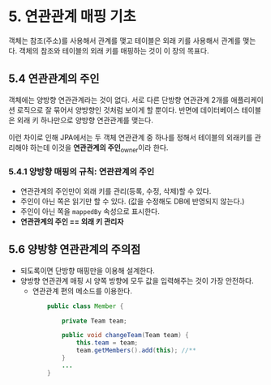 # 5. 연관관계 매핑 기초

객체는 참조(주소)를 사용해서 관계를 맺고 테이블은 외래 키를 사용해서 관계를 맺는다. 객체의 참조와 테이블의 외래 키를 매핑하는 것이 이 장의 목표다. 

## 5.4 연관관계의 주인

객체에는 양방향 연관관계라는 것이 없다. 서로 다른 단방향 연관관계 2개를 애플리케이션 로직으로 잘 묶어서 양방향인 것처럼 보이게 할 뿐이다. 반면에 데이터베이스 테이블은 외래 키 하나만으로 양방향 연관관계를 맺는다.        

이런 차이로 인해 JPA에서는 두 객체 연관관계 중 하나를 정해서 테이블의 외래키를 관리해야 하는데 이것을 **연관관계의 주인**<sub>owner</sub>이라 한다. 

### 5.4.1 양방향 매핑의 규칙: 연관관계의 주인
* 연관관계의 주인만이 외래 키를 관리(등록, 수정, 삭제)할 수 있다.
* 주인이 아닌 쪽은 읽기만 할 수 있다. (값을 수정해도 DB에 반영되지 않는다.)
* 주인이 아닌 쪽을 `mappedBy` 속성으로 표시한다.
* **연관관계의 주인 == 외래 키 관리자**

## 5.6 양방향 연관관계의 주의점

* 되도록이면 단방향 매핑만을 이용해 설계한다. 
* 양방향 연관관계 매핑 시 양쪽 방향에 모두 값을 입력해주는 것이 가장 안전하다.
  * 연관관계 편의 메소드를 이용한다. 
    ```java
        public class Member {

            private Team team;

            public void changeTeam(Team team) {
                this.team = team;
                team.getMembers().add(this); //**
            }
            ...
        }
    ```
